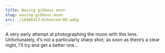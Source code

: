 ```yaml
---
title: Waxing gibbous moon
slug: waxing-gibbous-moon
src: ./189A6473-Enhanced-RD.webp
---
```


A very early attempt at photographing the moon with this lens. Unfortunately,
it’s not a particularly sharp shot; as soon as there’s a clear night, I’ll try
and get a better one...
